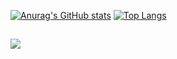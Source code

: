 
[![Anurag's GitHub stats](https://github-readme-stats.vercel.app/api?username=Venux115&show_icons=true&theme=radical)](https://github.com/anuraghazra/github-readme-stats)
[![Top Langs](https://github-readme-stats.vercel.app/api/top-langs/?username=Venux115&langs_count=8&theme=radical)](https://github.com/anuraghazra/github-readme-stats)

##
 <a href = "mailto:vag.vinicius.goulart2006@gmail.com"><img src="https://img.shields.io/badge/-Gmail-%23333?style=for-the-badge&logo=gmail&logoColor=white" target="_blank"></a>
